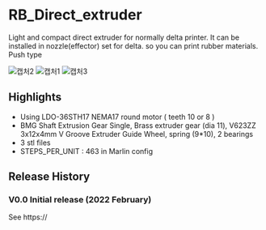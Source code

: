 # RB_Direct_extruder
Light and compact direct extruder for normally delta printer.
It can be installed in nozzle(effector) set for delta. so you can print rubber materials.
Push type

![캡처2](https://user-images.githubusercontent.com/5675424/188382693-97c05e0f-e6df-47c7-bad5-23abc5a0081b.JPG)
![캡처1](https://user-images.githubusercontent.com/5675424/188382194-b881de20-26aa-43bb-abab-d4e8c4c69086.JPG)
![캡처3](https://user-images.githubusercontent.com/5675424/188385127-8480ffd4-e08f-48cb-bcb6-f6b994ebe281.JPG)


## Highlights
- Using LDO-36STH17 NEMA17 round motor ( teeth 10 or 8 )
- BMG Shaft Extrusion Gear Single, Brass extruder gear (dia 11), V623ZZ 3x12x4mm V Groove Extruder Guide Wheel, spring (9*10), 2 bearings
- 3 stl files
- STEPS_PER_UNIT : 463 in Marlin config

## Release History
### V0.0 Initial release (2022 February)
See https://
